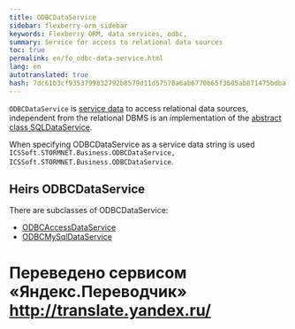 ```yaml
--- 
title: ODBCDataService 
sidebar: flexberry-orm_sidebar 
keywords: Flexberry ORM, data services, odbc, 
summary: Service for access to relational data sources 
toc: true 
permalink: en/fo_odbc-data-service.html 
lang: en 
autotranslated: true 
hash: 7dc61b3cf9353799832792b8579d11d57578a6ab6770b65f3605ab871475bdba 
--- 
```


`ODBCDataService` is [service data](fo_data-service.html) to access relational data sources, independent from the relational DBMS is an implementation of the [abstract class SQLDataService](fo_sql-data-service.html). 

When specifying ODBCDataService as a service data string is used `ICSSoft.STORMNET.Business.ODBCDataService, ICSSoft.STORMNET.Business.ODBCDataService`. 

## Heirs ODBCDataService 

There are subclasses of ODBCDataService: 

* [ODBCAccessDataService](fo_odbc-access-ds.html) 
* [ODBCMySqlDataService](fo_odbc-mysql-data-service.html) 



 # Переведено сервисом «Яндекс.Переводчик» http://translate.yandex.ru/